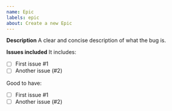 ```yaml
---
name: Epic
labels: epic
about: Create a new Epic
---
```


**Description**
A clear and concise description of what the bug is.

**Issues included**
It includes:
- [ ] First issue #1
- [ ] Another issue (#2)

Good to have:
- [ ] First issue #1
- [ ] Another issue (#2)
